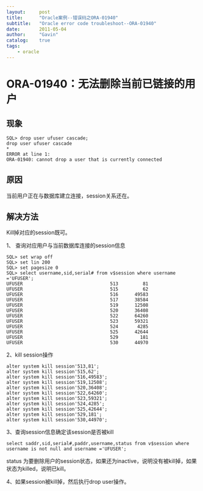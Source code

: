 ```yaml
---
layout:     post
title:      "Oracle案例--错误码之ORA-01940"
subtitle:   "Oracle error code troubleshoot--ORA-01940"
date:       2011-05-04
author:     "Gavin"
catalog:    true
tags:
    - oracle
---
```


# ORA-01940：无法删除当前已链接的用户 

## 现象

```
SQL> drop user ufuser cascade;    
drop user ufuser cascade
*
ERROR at line 1:
ORA-01940: cannot drop a user that is currently connected
```

## 原因

当前用户正在与数据库建立连接，session关系还在。

## 解决方法

Kill掉对应的session既可。

1、	查询对应用户与当前数据库连接的session信息

```
SQL> set wrap off    
SQL> set lin 200
SQL> set pagesize 0
SQL> select username,sid,serial# from v$session where username ='UFUSER';
UFUSER                                513         81
UFUSER                                515         62
UFUSER                                516      49583
UFUSER                                517      38584
UFUSER                                519      12508
UFUSER                                520      36408
UFUSER                                522      64260
UFUSER                                523      59321
UFUSER                                524       4285
UFUSER                                525      42644
UFUSER                                529        181
UFUSER                                530      44970
```

2、kill session操作

```
alter system kill session'513,81';
alter system kill session'515,62';
alter system kill session'516,49583';
alter system kill session'519,12508';
alter system kill session'520,36408';
alter system kill session'522,64260';
alter system kill session'523,59321';
alter system kill session'524,4285';
alter system kill session'525,42644';
alter system kill session'529,181';
alter system kill session'530,44970';
```

3、查询session信息确定该session是否被kill

```
select saddr,sid,serial#,paddr,username,status from v$session where username is not null and username ='UFUSER';
```

status 为要删除用户的session状态，如果还为inactive，说明没有被kill掉，如果状态为killed，说明已kill。

4、如果session被kill掉，然后执行drop user操作。

